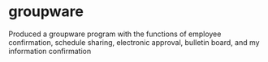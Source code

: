 # groupware
 Produced a groupware program with the functions of employee confirmation, schedule sharing, electronic approval, bulletin board, and my information confirmation
